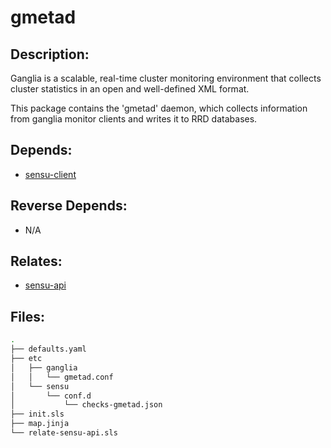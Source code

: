 # gmetad

## Description:

Ganglia is a scalable, real-time cluster monitoring environment that collects cluster statistics in an open and well-defined XML format.

This package contains the 'gmetad' daemon, which collects information from ganglia monitor clients and writes it to RRD databases.

## Depends:

  -  [sensu-client](/salt/sensu-client)

## Reverse Depends:

  -  N/A

## Relates:

  -  [sensu-api](/salt/sensu-api)

## Files:

```bash
.
├── defaults.yaml
├── etc
│   ├── ganglia
│   │   └── gmetad.conf
│   └── sensu
│       └── conf.d
│           └── checks-gmetad.json
├── init.sls
├── map.jinja
└── relate-sensu-api.sls
```
